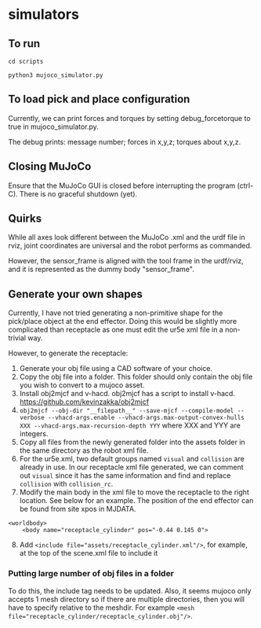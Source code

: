 # simulators

## To run
`cd scripts`

`python3 mujoco_simulator.py`

## To load pick and place configuration
Currently, we can print forces and torques by setting debug_forcetorque to true in mujoco_simulator.py.

The debug prints: message number; forces in x,y,z; torques about x,y,z.

## Closing MuJoCo
Ensure that the MuJoCo GUI is closed before interrupting the program (ctrl-C). There is no graceful shutdown (yet).

## Quirks
While all axes look different between the MuJoCo .xml and the urdf file in rviz, joint coordinates are universal and the robot performs as commanded.

However, the sensor_frame is aligned with the tool frame in the urdf/rviz, and it is represented as the dummy body "sensor_frame".

## Generate your own shapes
Currently, I have not tried generating a non-primitive shape for the pick/place object at the end effector. Doing this would be slightly more complicated than receptacle as one must edit the ur5e xml file in a non-trivial way.

However, to generate the receptacle:
1. Generate your obj file using a CAD software of your choice.
2. Copy the obj file into a folder. This folder should only contain the obj file you wish to convert to a mujoco asset.
3. Install obj2mjcf and v-hacd. obj2mjcf has a script to install v-hacd. https://github.com/kevinzakka/obj2mjcf
4. `obj2mjcf --obj-dir "__filepath__" --save-mjcf --compile-model --verbose --vhacd-args.enable --vhacd-args.max-output-convex-hulls XXX --vhacd-args.max-recursion-depth YYY` where XXX and YYY are integers.
5. Copy all files from the newly generated folder into the assets folder in the same directory as the robot xml file.
6. For the ur5e.xml, two default groups named `visual` and `collision` are already in use. In our receptacle xml file generated, we can comment out `visual` since it has the same information and find and replace `collision` with `collision_rc`.
7. Modify the main body in the xml file to move the receptacle to the right location. See below for an example. The position of the end effector can be found from site xpos in MJDATA.
```
<worldbody>
    <body name="receptacle_cylinder" pos="-0.44 0.145 0">
```
8. Add `<include file="assets/receptacle_cylinder.xml"/>`, for example, at the top of the scene.xml file to include it

### Putting large number of obj files in a folder
To do this, the include tag needs to be updated. Also, it seems mujoco only accepts 1 mesh directory so if there are multiple directories, then you will have to specify relative to the meshdir. For example `<mesh file="receptacle_cylinder/receptacle_cylinder.obj"/>`.